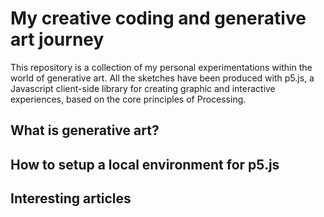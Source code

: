 # My creative coding and generative art journey

This repository is a collection of my personal experimentations within the world of generative art. All the sketches have been produced with p5.js, a Javascript client-side library for creating graphic and interactive experiences, based on the core principles of Processing.

## What is generative art?

## How to setup a local environment for p5.js

## Interesting articles
